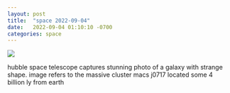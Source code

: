 ```yaml
---
layout: post
title:  "space 2022-09-04"
date:   2022-09-04 01:10:10 -0700
categories: space
---
```

<img src="{{site.baseurl}}/assets/img/space_2022_09_04.png">
<div><p>hubble space telescope captures stunning photo of a galaxy with strange shape. image refers to the massive cluster macs j0717 located some 4 billion ly from earth</p></div>